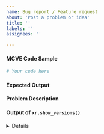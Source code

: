 ```yaml
---
name: Bug report / Feature request
about: 'Post a problem or idea'
title: ''
labels: ''
assignees: ''

---
```


#### MCVE Code Sample
<!-- In order for the maintainers to efficiently understand and prioritize issues, we ask you post a "Minimal, Complete and Verifiable Example" (MCVE): http://matthewrocklin.com/blog/work/2018/02/28/minimal-bug-reports -->

```python
# Your code here

```

#### Expected Output


#### Problem Description
<!-- this should explain why the current behavior is a problem and why the expected output is a better solution -->


#### Output of ``xr.show_versions()``
<details>
<!-- Paste the output here xr.show_versions() here -->

</details>
